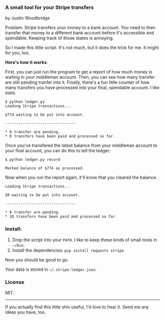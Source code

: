 ### A small tool for your Stripe transfers
by Justin Woodbridge

Problem: Stripe transfers your money to a bank account.  You need to then transfer that money to a different bank account before it's accessible and spendable.  Keeping track of those states is annoying.

So I made this little script.  It's not much, but it does the trick for me.  It might for you, too.

**Here's how it works**:

First, you can just run the program to get a report of how much money is waiting in your middleman account.  Then, you can see how many transfer are still pending tranfer into it.  Finally, there's a fun little counter of how many transfers you have processed into your final, spendable account.  I like stats.

    $ python ledger.py
    Loading Stripe transactions...

    $774 waiting to be put into account.

    --------------------------------

    * 0 transfer are pending.
    * 0 transfers have been paid and processed so far.

Once you've transfered the latest balance from your middleman account to your final account, you can do this to tell the ledger:

    $ python ledger.py record

    Marked balance of $774 as processed.

Now when you run the report again, it'll know that you cleared the balance.

    Loading Stripe transactions...

    $0 waiting to be put into account.

    --------------------------------

    * 0 transfer are pending.
    * 10 transfers have been paid and processed so far.

### Install:

1. Drop the script into your `PATH`.  I like to keep these kinds of small tools in `~/bin`.
2. Install the dependencies: ```pip install requests stripe```

Now you should be good to go.


Your data is stored in `~/.stripe-ledger.json`.

### License

MIT.

-------

If you actually find this little shiv useful, I'd love to hear it.  Send me any ideas you have, too.
